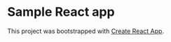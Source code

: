 # Sample React app

This project was bootstrapped with [Create React App](https://github.com/facebook/create-react-app).
